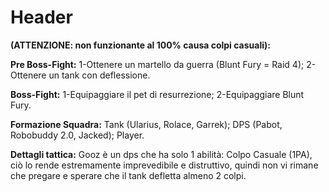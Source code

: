 <!-- TITLE: Tattica The Gooz -->
<!-- SUBTITLE: La pagina dedicata al boss di Z7F5 -->

# Header
**(ATTENZIONE: non funzionante al 100% causa colpi casuali):**

**Pre Boss-Fight:**
1-Ottenere un martello da guerra (Blunt Fury = Raid 4);
2-Ottenere un tank con deflessione.

**Boss-Fight:**
1-Equipaggiare il pet di resurrezione;
2-Equipaggiare Blunt Fury.

**Formazione Squadra:**
Tank (Ularius, Rolace, Garrek);
DPS (Pabot, Robobuddy 2.0, Jacked);
Player.

**Dettagli tattica:**
Gooz è un dps che ha solo 1 abilità: Colpo Casuale (1PA), ciò lo rende estremamente imprevedibile e distruttivo, quindi non vi rimane che pregare e sperare che il tank defletta almeno 2 colpi.
